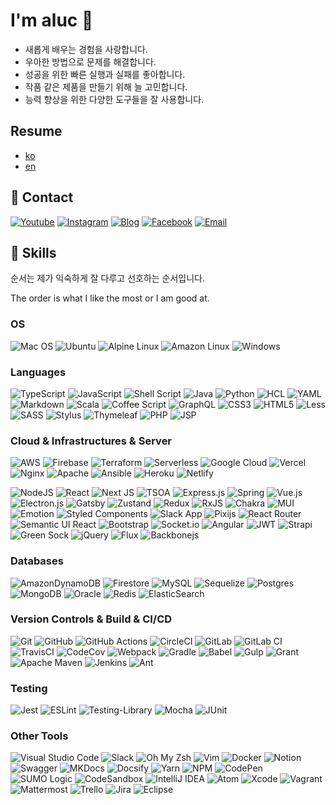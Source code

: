# I'm aluc 👋

- 새롭게 배우는 경험을 사랑합니다.
- 우아한 방법으로 문제를 해결합니다.
- 성공을 위한 빠른 실행과 실패를 좋아합니다.
- 작품 같은 제품을 만들기 위해 늘 고민합니다.
- 능력 향상을 위한 다양한 도구들을 잘 사용합니다.

## Resume
- [ko](./RESUME.ko.md) 
- [en](./RESUME.en.md) 

## 💌 Contact

[![Youtube](https://img.shields.io/badge/Youtube-%23FF0000.svg?style=for-the-badge&logo=YouTube&logoColor=white)](https://www.youtube.com/c/ACupofCommit)
[![Instagram](https://img.shields.io/badge/Instagram-%23E4405F.svg?style=for-the-badge&logo=Instagram&logoColor=white)](https://www.instagram.com/alfreduc23/)
[![Blog](https://img.shields.io/badge/Blog-DD0B78.svg?style=for-the-badge&logo=blog&logoColor=white)](https://aluc.io/)
[![Facebook](https://img.shields.io/badge/Facebook-%231877F2.svg?style=for-the-badge&logo=Facebook&logoColor=white)](https://www.facebook.com/b6pzeusbc54tvhw5jgpyw8pwz2x6gs)
[![Email](https://img.shields.io/badge/Email-D14836?style=for-the-badge&logo=gmail&logoColor=white)](mailto:b6pzeusbc54tvhw5jgpyw8pwz2x6gs@gmail.com)

## 💪 Skills
순서는 제가 익숙하게 잘 다루고 선호하는 순서입니다.

The order is what I like the most or I am good at.

### OS
![Mac OS](https://img.shields.io/badge/mac%20os-000000?style=for-the-badge&logo=macos&logoColor=F0F0F0)
![Ubuntu](https://img.shields.io/badge/Ubuntu-E95420?style=for-the-badge&logo=ubuntu&logoColor=white)
![Alpine Linux](https://img.shields.io/badge/Alpine_Linux-%230D597F.svg?style=for-the-badge&logo=alpine-linux&logoColor=white)
![Amazon Linux](https://img.shields.io/badge/Amazon_Linux-E47911.svg?style=for-the-badge&logo=amazon-aws&logoColor=white)
![Windows](https://img.shields.io/badge/Windows-0078D6?style=for-the-badge&logo=windows&logoColor=white)

### Languages
![TypeScript](https://img.shields.io/badge/typescript-%23007ACC.svg?style=for-the-badge&logo=typescript&logoColor=white)
![JavaScript](https://img.shields.io/badge/javascript-%23323330.svg?style=for-the-badge&logo=javascript&logoColor=%23F7DF1E)
![Shell Script](https://img.shields.io/badge/shell_script-%23121011.svg?style=for-the-badge&logo=gnu-bash&logoColor=white)
![Java](https://img.shields.io/badge/java-%23ED8B00.svg?style=for-the-badge&logo=java&logoColor=white)
![Python](https://img.shields.io/badge/python-3670A0?style=for-the-badge&logo=python&logoColor=ffdd54)
![HCL](https://img.shields.io/badge/HCL-7B42BC.svg?style=for-the-badge&logo=&logoColor=white)
![YAML](https://img.shields.io/badge/YAML-008000.svg?style=for-the-badge&logo=yaml&logoColor=white)
![Markdown](https://img.shields.io/badge/markdown-%23000000.svg?style=for-the-badge&logo=markdown&logoColor=white)
![Scala](https://img.shields.io/badge/scala-%23DC322F.svg?style=for-the-badge&logo=scala&logoColor=white)
![Coffee Script](https://img.shields.io/badge/Coffee_script-3E2723.svg?style=for-the-badge&logo=coffee-script&logoColor=white)
![GraphQL](https://img.shields.io/badge/-GraphQL-E10098?style=for-the-badge&logo=graphql&logoColor=white)
![CSS3](https://img.shields.io/badge/css3-%231572B6.svg?style=for-the-badge&logo=css3&logoColor=white)
![HTML5](https://img.shields.io/badge/html5-%23E34F26.svg?style=for-the-badge&logo=html5&logoColor=white)
![Less](https://img.shields.io/badge/less-2B4C80?style=for-the-badge&logo=less&logoColor=white)
![SASS](https://img.shields.io/badge/SASS-hotpink.svg?style=for-the-badge&logo=SASS&logoColor=white)
![Stylus](https://img.shields.io/badge/stylus-%23ff6347.svg?style=for-the-badge&logo=stylus&logoColor=white)
![Thymeleaf](https://img.shields.io/badge/Thymeleaf-%23005C0F.svg?style=for-the-badge&logo=Thymeleaf&logoColor=white)
![PHP](https://img.shields.io/badge/PHP-7478AE.svg?style=for-the-badge&logo=php&logoColor=white)
![JSP](https://img.shields.io/badge/JSP-%23005C0F.svg?style=for-the-badge&logo=jsp&logoColor=white)

### Cloud & Infrastructures & Server
![AWS](https://img.shields.io/badge/AWS-%23FF9900.svg?style=for-the-badge&logo=amazon-aws&logoColor=white)
![Firebase](https://img.shields.io/badge/firebase-%23039BE5.svg?style=for-the-badge&logo=firebase)
![Terraform](https://img.shields.io/badge/terraform-%235835CC.svg?style=for-the-badge&logo=terraform&logoColor=white)
![Serverless](https://img.shields.io/badge/Serverless-%23DD0031.svg?style=for-the-badge&logo=serverless&logoColor=white)
![Google Cloud](https://img.shields.io/badge/GoogleCloud-%234285F4.svg?style=for-the-badge&logo=google-cloud&logoColor=white)
![Vercel](https://img.shields.io/badge/vercel-%23000000.svg?style=for-the-badge&logo=vercel&logoColor=white)
![Nginx](https://img.shields.io/badge/nginx-%23009639.svg?style=for-the-badge&logo=nginx&logoColor=white)
![Apache](https://img.shields.io/badge/apache-%23D42029.svg?style=for-the-badge&logo=apache&logoColor=white)
![Ansible](https://img.shields.io/badge/ansible-%231A1918.svg?style=for-the-badge&logo=ansible&logoColor=white)
![Heroku](https://img.shields.io/badge/heroku-%23430098.svg?style=for-the-badge&logo=heroku&logoColor=white)
![Netlify](https://img.shields.io/badge/netlify-%23000000.svg?style=for-the-badge&logo=netlify&logoColor=#00C7B7)

![NodeJS](https://img.shields.io/badge/node.js-6DA55F?style=for-the-badge&logo=node.js&logoColor=white)
![React](https://img.shields.io/badge/react-%2320232a.svg?style=for-the-badge&logo=react&logoColor=%2361DAFB)
![Next JS](https://img.shields.io/badge/Next-black?style=for-the-badge&logo=next.js&logoColor=white)
![TSOA](https://img.shields.io/badge/TSOA-%23663399.svg?style=for-the-badge&logo=tsoa&logoColor=white)
![Express.js](https://img.shields.io/badge/express.js-%23404d59.svg?style=for-the-badge&logo=express&logoColor=%2361DAFB)
![Spring](https://img.shields.io/badge/spring-%236DB33F.svg?style=for-the-badge&logo=spring&logoColor=white)
![Vue.js](https://img.shields.io/badge/vuejs-%2335495e.svg?style=for-the-badge&logo=vuedotjs&logoColor=%234FC08D)
![Electron.js](https://img.shields.io/badge/Electron-191970?style=for-the-badge&logo=Electron&logoColor=white)
![Gatsby](https://img.shields.io/badge/Gatsby-%23663399.svg?style=for-the-badge&logo=gatsby&logoColor=white)
![Zustand](https://img.shields.io/badge/zustand-%23503F2D.svg?style=for-the-badge&logo=zustand&logoColor=white)
![Redux](https://img.shields.io/badge/redux-%23593d88.svg?style=for-the-badge&logo=redux&logoColor=white)
![RxJS](https://img.shields.io/badge/rxjs-%23B7178C.svg?style=for-the-badge&logo=reactivex&logoColor=white)
![Chakra](https://img.shields.io/badge/chakra-%234ED1C5.svg?style=for-the-badge&logo=chakraui&logoColor=white)
![MUI](https://img.shields.io/badge/MUI-%230081CB.svg?style=for-the-badge&logo=material-ui&logoColor=white)
![Emotion](https://img.shields.io/badge/emotion-D36AC2?style=for-the-badge&logo=emotion&logoColor=white)
![Styled Components](https://img.shields.io/badge/styled--components-DB7093?style=for-the-badge&logo=styled-components&logoColor=white)
![Slack App](https://img.shields.io/badge/Slack_app-4A154B?style=for-the-badge&logo=slack&logoColor=white)
![Pixijs](https://img.shields.io/badge/PixiJS-%23E91E63.svg?style=for-the-badge&logo=pixijs&logoColor=white)
![React Router](https://img.shields.io/badge/React_Router-CA4245?style=for-the-badge&logo=react-router&logoColor=white)
![Semantic UI React](https://img.shields.io/badge/Semantic%20UI%20React-%2335BDB2.svg?style=for-the-badge&logo=SemanticUIReact&logoColor=white)
![Bootstrap](https://img.shields.io/badge/bootstrap-%23563D7C.svg?style=for-the-badge&logo=bootstrap&logoColor=white)
![Socket.io](https://img.shields.io/badge/Socket.io-black?style=for-the-badge&logo=socket.io&badgeColor=010101)
![Angular](https://img.shields.io/badge/angular-%23DD0031.svg?style=for-the-badge&logo=angular&logoColor=white)
![JWT](https://img.shields.io/badge/JWT-black?style=for-the-badge&logo=JSON%20web%20tokens)
![Strapi](https://img.shields.io/badge/strapi-%232E7EEA.svg?style=for-the-badge&logo=strapi&logoColor=white)
![Green Sock](https://img.shields.io/badge/green%20sock-88CE02?style=for-the-badge&logo=greensock&logoColor=white)
![jQuery](https://img.shields.io/badge/jquery-%230769AD.svg?style=for-the-badge&logo=jquery&logoColor=white)
![Flux](https://img.shields.io/badge/flux-%23593d88.svg?style=for-the-badge&logo=flux&logoColor=white)
![Backbonejs](https://img.shields.io/badge/Backbonejs-%2335495e.svg?style=for-the-badge&logo=backbonejs&logoColor=%234FC08D)

### Databases
![AmazonDynamoDB](https://img.shields.io/badge/Amazon%20DynamoDB-4053D6?style=for-the-badge&logo=Amazon%20DynamoDB&logoColor=white)
![Firestore](https://img.shields.io/badge/Firestore-FECB2D?style=for-the-badge&logo=Firebase&logoColor=white)
![MySQL](https://img.shields.io/badge/mysql-%2300f.svg?style=for-the-badge&logo=mysql&logoColor=white)
![Sequelize](https://img.shields.io/badge/Sequelize-52B0E7?style=for-the-badge&logo=Sequelize&logoColor=white)
![Postgres](https://img.shields.io/badge/postgres-%23316192.svg?style=for-the-badge&logo=postgresql&logoColor=white)
![MongoDB](https://img.shields.io/badge/MongoDB-%234ea94b.svg?style=for-the-badge&logo=mongodb&logoColor=white)
![Oracle](https://img.shields.io/badge/Oracle-E21A22.svg?style=for-the-badge&logo=Oracle&logoColor=white)
![Redis](https://img.shields.io/badge/redis-%23DD0031.svg?style=for-the-badge&logo=redis&logoColor=white)
![ElasticSearch](https://img.shields.io/badge/-ElasticSearch-005571?style=for-the-badge&logo=elasticsearch)

### Version Controls & Build & CI/CD
![Git](https://img.shields.io/badge/git-%23F05033.svg?style=for-the-badge&logo=git&logoColor=white)
![GitHub](https://img.shields.io/badge/github-%23121011.svg?style=for-the-badge&logo=github&logoColor=white)
![GitHub Actions](https://img.shields.io/badge/githubactions-%232671E5.svg?style=for-the-badge&logo=githubactions&logoColor=white)
![CircleCI](https://img.shields.io/badge/CIRCLECI-%23161616.svg?style=for-the-badge&logo=circleci&logoColor=white)
![GitLab](https://img.shields.io/badge/gitlab-%23181717.svg?style=for-the-badge&logo=gitlab&logoColor=white)
![GitLab CI](https://img.shields.io/badge/GitLabCI-%23181717.svg?style=for-the-badge&logo=gitlab&logoColor=white)
![TravisCI](https://img.shields.io/badge/travisci-%232B2F33.svg?style=for-the-badge&logo=travis&logoColor=white)
![CodeCov](https://img.shields.io/badge/codecov-%23ff0077.svg?style=for-the-badge&logo=codecov&logoColor=white)
![Webpack](https://img.shields.io/badge/webpack-%238DD6F9.svg?style=for-the-badge&logo=webpack&logoColor=black)
![Gradle](https://img.shields.io/badge/Gradle-02303A.svg?style=for-the-badge&logo=Gradle&logoColor=white)
![Babel](https://img.shields.io/badge/Babel-F9DC3e?style=for-the-badge&logo=babel&logoColor=black)
![Gulp](https://img.shields.io/badge/GULP-%23CF4647.svg?style=for-the-badge&logo=gulp&logoColor=white)
![Grant](https://img.shields.io/badge/Grant-%23CF4647.svg?style=for-the-badge&logo=Grant&logoColor=white)
![Apache Maven](https://img.shields.io/badge/Maven-C71A36?style=for-the-badge&logo=Apache%20Maven&logoColor=white)
![Jenkins](https://img.shields.io/badge/jenkins-%232C5263.svg?style=for-the-badge&logo=jenkins&logoColor=white)
![Ant](https://img.shields.io/badge/Ant-A81C7D?style=for-the-badge&logo=Apache%20Ant&logoColor=white)

### Testing
![Jest](https://img.shields.io/badge/-jest-%23C21325?style=for-the-badge&logo=jest&logoColor=white)
![ESLint](https://img.shields.io/badge/ESLint-4B3263?style=for-the-badge&logo=eslint&logoColor=white)
![Testing-Library](https://img.shields.io/badge/-TestingLibrary-%23E33332?style=for-the-badge&logo=testing-library&logoColor=white)
![Mocha](https://img.shields.io/badge/-mocha-%238D6748?style=for-the-badge&logo=mocha&logoColor=white)
![JUnit](https://img.shields.io/badge/-jUnit-%23C21325?style=for-the-badge&logo=JUnit&logoColor=white)

### Other Tools
![Visual Studio Code](https://img.shields.io/badge/Visual%20Studio%20Code-0078d7.svg?style=for-the-badge&logo=visual-studio-code&logoColor=white)
![Slack](https://img.shields.io/badge/Slack-4A154B?style=for-the-badge&logo=slack&logoColor=white)
![Oh My Zsh](https://img.shields.io/badge/oh_my_zsh-000000.svg?style=for-the-badge&logo=zsh&logoColor=white)
![Vim](https://img.shields.io/badge/VIM-%2311AB00.svg?style=for-the-badge&logo=vim&logoColor=white)
![Docker](https://img.shields.io/badge/docker-%230db7ed.svg?style=for-the-badge&logo=docker&logoColor=white)
![Notion](https://img.shields.io/badge/Notion-%23000000.svg?style=for-the-badge&logo=notion&logoColor=white)
![Swagger](https://img.shields.io/badge/-Swagger-%23Clojure?style=for-the-badge&logo=swagger&logoColor=white)
![MKDocs](https://img.shields.io/badge/MKDocs-2AA1E6.svg?style=for-the-badge&logo=mkdocs&logoColor=white)
![Docsify](https://img.shields.io/badge/Docsify-2ECE53.svg?style=for-the-badge&logo=docsify&logoColor=white)
![Yarn](https://img.shields.io/badge/yarn-%232C8EBB.svg?style=for-the-badge&logo=yarn&logoColor=white)
![NPM](https://img.shields.io/badge/NPM-%23000000.svg?style=for-the-badge&logo=npm&logoColor=white)
![CodePen](https://img.shields.io/badge/CodePen-white?style=for-the-badge&logo=codepen&logoColor=black)
![SUMO Logic](https://img.shields.io/badge/SUMO_Logic-0A0FFF.svg?style=for-the-badge&logo=&logoColor=white)
![CodeSandbox](https://img.shields.io/badge/Codesandbox-040404?style=for-the-badge&logo=codesandbox&logoColor=DBDBDB)
![IntelliJ IDEA](https://img.shields.io/badge/IntelliJIDEA-000000.svg?style=for-the-badge&logo=intellij-idea&logoColor=white)
![Atom](https://img.shields.io/badge/Atom-%2366595C.svg?style=for-the-badge&logo=atom&logoColor=white)
![Xcode](https://img.shields.io/badge/Xcode-007ACC?style=for-the-badge&logo=Xcode&logoColor=white)
![Vagrant](https://img.shields.io/badge/vagrant-%231563FF.svg?style=for-the-badge&logo=vagrant&logoColor=white)
![Mattermost](https://img.shields.io/badge/Mattermost-0294F2?style=for-the-badge&logo=mattermost&logoColor=white)
![Trello](https://img.shields.io/badge/Trello-%23026AA7.svg?style=for-the-badge&logo=Trello&logoColor=white)
![Jira](https://img.shields.io/badge/jira-%230A0FFF.svg?style=for-the-badge&logo=jira&logoColor=white)
![Eclipse](https://img.shields.io/badge/Eclipse-FE7A16.svg?style=for-the-badge&logo=Eclipse&logoColor=white)

<!-- 
# References for this profile
- https://blog.cowkite.com/blog/2102241544/
- https://velog.io/@woo0_hooo/Github-github-profile-간지나게-꾸미기
- https://butter-shower.tistory.com/142
- https://github.com/Ileriayo/markdown-badges
- https://github.com/bokub/github-stats-box
- https://github.com/inokawa/lang-box
- https://github.com/maxam2017/productive-box
- https://github.com/SinaKhalili/youtube-box
-->